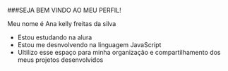 ###SEJA BEM VINDO AO MEU PERFIL!

Meu nome é Ana kelly freitas da silva

- Estou estudando na alura
- Estou me desnvolvendo na linguagem JavaScript
- Ultilizo esse espaço para minha organização e compartilhamento dos meus projetos desenvolvidos
